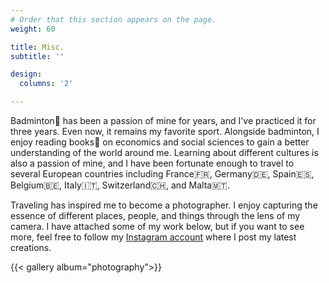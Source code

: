 ```yaml
---
# Order that this section appears on the page.
weight: 60

title: Misc.
subtitle: ''

design:
  columns: '2'

---
```


Badminton🏸 has been a passion of mine for years, and I've practiced it for three years. Even now, it remains my favorite sport. Alongside badminton, I enjoy reading books:book: on economics and social sciences to gain a better understanding of the world around me. Learning about different cultures is also a passion of mine, and I have been fortunate enough to travel to several European countries including France:fr:, Germany:de:, Spain:es:, Belgium🇧🇪, Italy🇮🇹, Switzerland🇨🇭, and Malta🇲🇹. 

Traveling has inspired me to become a photographer. I enjoy capturing the essence of different places, people, and things through the lens of my camera. I have attached some of my work below, but if you want to see more, feel free to follow my [Instagram account](https://www.instagram.com/jingyi.huang_98/) where I post my latest creations.

{{< gallery album="photography">}}

